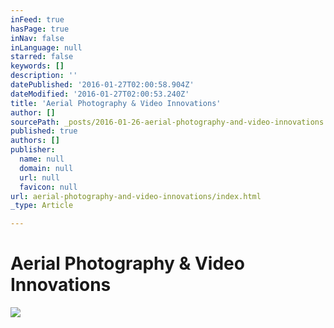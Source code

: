```yaml
---
inFeed: true
hasPage: true
inNav: false
inLanguage: null
starred: false
keywords: []
description: ''
datePublished: '2016-01-27T02:00:58.904Z'
dateModified: '2016-01-27T02:00:53.240Z'
title: 'Aerial Photography & Video Innovations'
author: []
sourcePath: _posts/2016-01-26-aerial-photography-and-video-innovations.md
published: true
authors: []
publisher:
  name: null
  domain: null
  url: null
  favicon: null
url: aerial-photography-and-video-innovations/index.html
_type: Article

---
```

# Aerial Photography & Video Innovations
![](https://s3-us-west-2.amazonaws.com/the-grid-img/p/644d05786e5453ff052aace8e8a7f1b5e20cb670.jpg)